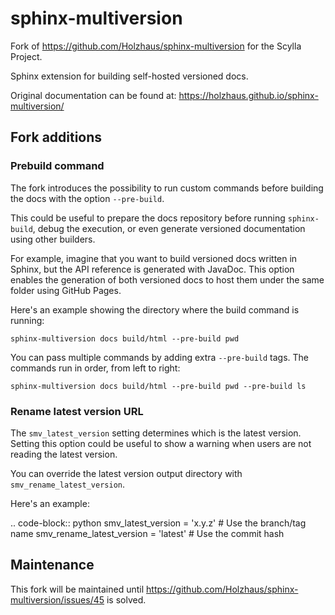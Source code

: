 # sphinx-multiversion

Fork of https://github.com/Holzhaus/sphinx-multiversion for the Scylla Project.

Sphinx extension for building self-hosted versioned docs.

Original documentation can be found at: https://holzhaus.github.io/sphinx-multiversion/

## Fork additions

### Prebuild command

The fork introduces the possibility to run custom commands before building the docs with the option ``--pre-build``.

This could be useful to prepare the docs repository before running ``sphinx-build``, debug the execution, or even generate versioned documentation using other builders.

For example, imagine that you want to build versioned docs written in Sphinx, but the API reference is generated with JavaDoc. This option enables the generation of both versioned docs to host them under the same folder using GitHub Pages.

Here's an example showing the directory where the build command is running:

```
sphinx-multiversion docs build/html --pre-build pwd
```

You can pass multiple commands by adding extra ``--pre-build`` tags. The commands run in order, from left to right:

```
sphinx-multiversion docs build/html --pre-build pwd --pre-build ls
```

### Rename latest version URL

The ``smv_latest_version`` setting determines which is the latest version.
Setting this option could be useful to show a warning when users are not reading the latest version.

You can override the latest version output directory with ``smv_rename_latest_version``.

Here's an example:

.. code-block:: python
    smv_latest_version = 'x.y.z'        # Use the branch/tag name
    smv_rename_latest_version = 'latest' # Use the commit hash

## Maintenance

This fork will be maintained until https://github.com/Holzhaus/sphinx-multiversion/issues/45 is solved.
